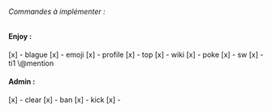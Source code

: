 ###### Commandes à implémenter :
#### Enjoy :
  [x] - blague
  [x] - emoji
  [x] - profile
  [x] - top
  [x] - wiki
  [x] - poke
  [x] - sw
  [x] - ti1 \\@mention
#### Admin :
  [x] - clear
  [x] - ban
  [x] - kick
  [x] -
